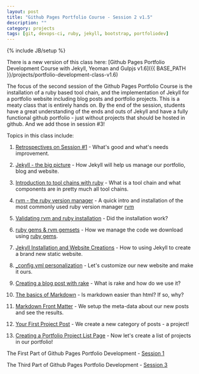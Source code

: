```yaml
---
layout: post
title: "Github Pages Portfolio Course - Session 2 v1.5"
description: ""
category: projects
tags: [git, devops-ci, ruby, jekyll, bootstrap, portfoliodev]
---
```

{% include JB/setup %}

There is a new version of this class here: [Github Pages Portfolio Development Course with Jekyll, Yeoman and Gulpjs v1.6]({{ BASE_PATH }}/projects/portfolio-development-class-v1.6)

The focus of the second session of the Github Pages Portfolio Course is the installation of a ruby based tool chain, and the implementation of Jekyll for a portfolio website including blog posts and portfolio projects. This is a meaty class that is entirely hands on. By the end of the session, students have a great understanding of the ends and outs of Jekyll and have a fully functional github portfolio - just without projects that should be hosted in github. And we add those in session #3!

Topics in this class include: 

1. [Retrospectives on Session #1](http://slides.com/ricmclaughlin/githubportfolio2#/1) - What's good and what's needs improvement. 

2. [Jekyll - the big picture](http://slides.com/ricmclaughlin/githubportfolio2#/5) - How Jekyll will help us manage our portfolio, blog and website.

3. [Introduction to tool chains with ruby](http://slides.com/ricmclaughlin/githubportfolio2#/8) - What is a tool chain and what components are in pretty much all tool chains.

4. [rvm - the ruby version manager](http://slides.com/ricmclaughlin/githubportfolio2#/10) - A quick intro and installation of the most commonly used ruby version manager [rvm](https://rvm.io/)

5. [Validating rvm and ruby installation](http://slides.com/ricmclaughlin/githubportfolio2#/14) - Did the installation work?

6. [ruby gems & rvm gemsets](http://slides.com/ricmclaughlin/githubportfolio2#/16) - How we manage the code we download using [ruby gems](https://rubygems.org/). 

7. [Jekyll Installation and Website Creations](http://slides.com/ricmclaughlin/githubportfolio2#/17) - How to using Jekyll to create a brand new static website.

8. [_config.yml personalization](http://slides.com/ricmclaughlin/githubportfolio2#/23) - Let's customize our new website and make it ours.

9. [Creating a blog post with rake](http://slides.com/ricmclaughlin/githubportfolio2#/24) - What is rake and how do we use it?

10. [The basics of Markdown](http://slides.com/ricmclaughlin/githubportfolio2#/27) - Is markdown easier than html? If so, why?

11. [Markdown Front Matter](http://slides.com/ricmclaughlin/githubportfolio2#/29) - We setup the meta-data about our new posts and see the results.
  
12. [Your First Project Post](http://slides.com/ricmclaughlin/githubportfolio2#/32) - We create a new category of posts - a project!

13. [Creating a Portfolio Project List Page](http://slides.com/ricmclaughlin/githubportfolio2#/33) - Now let's create a list of projects in our portfolio!


<p>
  The First Part of Github Pages Portfolio Development - <a href={{ BASE_PATH }}"/projects/github-pages-portfolio-session1">Session 1</a>
</p>
<p>
  The Third Part of Github Pages Portfolio Development - <a href={{ BASE_PATH }}"/projects/github-pages-portfolio-session3">Session 3</a>
</p>